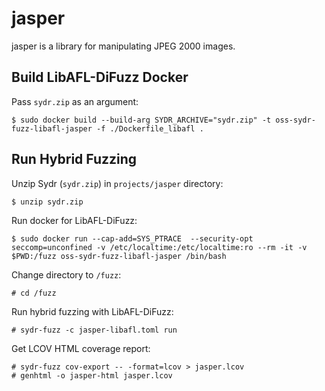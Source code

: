 # jasper

jasper is a library for manipulating JPEG 2000 images.

## Build LibAFL-DiFuzz Docker

Pass `sydr.zip` as an argument:

    $ sudo docker build --build-arg SYDR_ARCHIVE="sydr.zip" -t oss-sydr-fuzz-libafl-jasper -f ./Dockerfile_libafl .

## Run Hybrid Fuzzing

Unzip Sydr (`sydr.zip`) in `projects/jasper` directory:

    $ unzip sydr.zip

Run docker for LibAFL-DiFuzz:

    $ sudo docker run --cap-add=SYS_PTRACE  --security-opt seccomp=unconfined -v /etc/localtime:/etc/localtime:ro --rm -it -v $PWD:/fuzz oss-sydr-fuzz-libafl-jasper /bin/bash

Change directory to `/fuzz`:

    # cd /fuzz

Run hybrid fuzzing with LibAFL-DiFuzz:

    # sydr-fuzz -c jasper-libafl.toml run

Get LCOV HTML coverage report:

    # sydr-fuzz cov-export -- -format=lcov > jasper.lcov
    # genhtml -o jasper-html jasper.lcov

